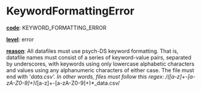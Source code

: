 # KeywordFormattingError

[**code**](/en/latest/reference/schema/meta/defs/code): KEYWORD_FORMATTING_ERROR

[**level**](/en/latest/reference/schema/meta/defs/level): error

[**reason**](/en/latest/reference/schema/meta/defs/reason): All datafiles must use psych-DS keyword formatting. That is, datafile names must consist of a series of keyword-value pairs, separated by underscores, with keywords using only lowercase alphabetic characters and values using any alphanumeric characters of either case. The file must end with '_data.csv'. In other words, files must follow this regex: /([a-z]+-[a-zA-Z0-9]+)(_[a-z]+-[a-zA-Z0-9]+)*_data\.csv/